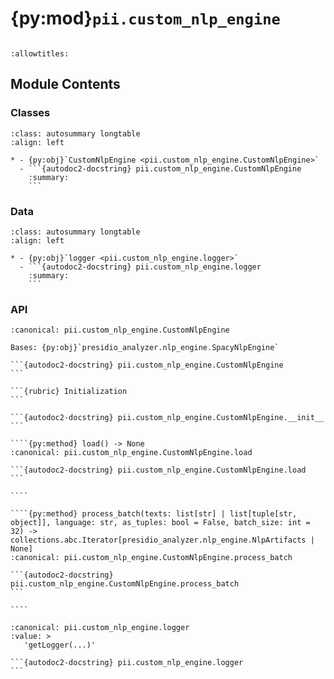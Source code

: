 # {py:mod}`pii.custom_nlp_engine`

```{py:module} pii.custom_nlp_engine
```

```{autodoc2-docstring} pii.custom_nlp_engine
:allowtitles:
```

## Module Contents

### Classes

````{list-table}
:class: autosummary longtable
:align: left

* - {py:obj}`CustomNlpEngine <pii.custom_nlp_engine.CustomNlpEngine>`
  - ```{autodoc2-docstring} pii.custom_nlp_engine.CustomNlpEngine
    :summary:
    ```
````

### Data

````{list-table}
:class: autosummary longtable
:align: left

* - {py:obj}`logger <pii.custom_nlp_engine.logger>`
  - ```{autodoc2-docstring} pii.custom_nlp_engine.logger
    :summary:
    ```
````

### API

`````{py:class} CustomNlpEngine(models: list[dict[str, str]] | None = None, ner_model_configuration: presidio_analyzer.nlp_engine.NerModelConfiguration | None = None)
:canonical: pii.custom_nlp_engine.CustomNlpEngine

Bases: {py:obj}`presidio_analyzer.nlp_engine.SpacyNlpEngine`

```{autodoc2-docstring} pii.custom_nlp_engine.CustomNlpEngine
```

```{rubric} Initialization
```

```{autodoc2-docstring} pii.custom_nlp_engine.CustomNlpEngine.__init__
```

````{py:method} load() -> None
:canonical: pii.custom_nlp_engine.CustomNlpEngine.load

```{autodoc2-docstring} pii.custom_nlp_engine.CustomNlpEngine.load
```

````

````{py:method} process_batch(texts: list[str] | list[tuple[str, object]], language: str, as_tuples: bool = False, batch_size: int = 32) -> collections.abc.Iterator[presidio_analyzer.nlp_engine.NlpArtifacts | None]
:canonical: pii.custom_nlp_engine.CustomNlpEngine.process_batch

```{autodoc2-docstring} pii.custom_nlp_engine.CustomNlpEngine.process_batch
```

````

`````

````{py:data} logger
:canonical: pii.custom_nlp_engine.logger
:value: >
   'getLogger(...)'

```{autodoc2-docstring} pii.custom_nlp_engine.logger
```

````
